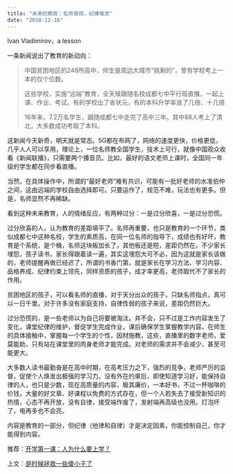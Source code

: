 ```yaml
---
title: "未来的教育：名师易得，纪律难求"
date: "2018-12-16"
---
```


Ivan Vladimirov，a lesson

一条新闻说出了教育的新动向：

> 中国贫困地区的248所高中，师生是周边大城市“挑剩的”，曾有学校考上一本的仅个位数。
> 
> 这些学校，实施“远端”教育，全天候跟随名校成都七中平行班直播，一起上课、作业、考试。有的学校出了省状元，有的本科升学率涨了几倍、十几倍
> 
> 16年来，7.2万名学生，跟随成都七中走完了高中三年。其中88人考上了清北，大多数成功考取了本科。

这新闻今天新奇，明天就是常态。5G都在布网了，网络的速度更快，价格更低，几乎人人可以享用，理论上，一位名师教全国学生，技术上可行，就像中国观众收看《新闻联播》，只需要两个播音员。比如，最好的语文老师上课时，全国同一年级的学生都在同步看直播。

当然，在具体操作中，所谓的“最好老师”难有共识，可能有一批好老师的水准伯仲之间，这由远端的学校自由选择即可。只要运作了，规范不难，玩法也有更多。但是，名师显然不再稀缺。

看到这种未来教育，人的情绪反应，有两种过分：一是过分欣喜，一是过分恐慌。

过分欣喜的人，认为教育的差距填平了。名师再重要，也只是教育的一个环节，类似成都七中这种名校，学生的素质高，在同一位名师的指导下，成绩也有好坏，教育是个系统，是个桶，名师这块板加长了，其他板还是短，差距仍然在。不少家长埋怨，孩子读书，家长得跟着读一遍，其实这埋怨大可不必，因为这就是家长该做的，老师提醒再做已经迟了，所谓的书香门第，就是家长在学习方法、学习内容、品格养成、纪律约束上领先，同样资质的孩子，成才率更高，老师取代不了家长的作用。

贫困地区的孩子，可以看名师的直播，对于天分出众的孩子，只缺名师指点，真可以一日千里。对于许多没有家庭支持，自律性弱的孩子来说，差距仍然巨大。

过分恐慌的，是一些老师以为自己将要被淘汰。并不会，只不过是工作内容发生了变化，课堂纪律的维护，督促学生完成作业，课后确保学生掌握教学内容，在师生的具体接触中，掌握每一个学生的个性，因材施教，这些，直播里的数字老师，爱莫能助，只有站在课堂里的肉身老师才能完成。对老师的需求并不会减少，甚至可能更大。

大多数人读书最勤奋是在高中时期，在高考压力之下，强烈的竞争，老师严厉的监督，促使个人焕发出极强的学习力。没有外在约束后，即使知道学习好，能保持自律的人，也只是少数，现在高质量的内容，极其廉价，一本好书，不过一杯咖啡的价钱，大量的好文章、好课程以免费的方式存在，但一个人若失去了接受新知识的热情，心态不再开放，没有自律，接受端作废了，发射端再高级也没用。灯泡坏了，电再多也不会亮。

内容是教育的一部分，但纪律（他律和自律）才是决定因素，你能控制自己，你才能得到内容。

推荐：[开学第一课：人为什么要上学？](http://mp.weixin.qq.com/s?__biz=MjM5NDU0Mjk2MQ==&mid=2651630488&idx=1&sn=04bd4655a6725b539a4f5b653bcc6b67&chksm=bd7e2f868a09a6904416e0e0816e5816727cc3f9f9a699c3a821ce07e10737f755221b8d2d4f&scene=21#wechat_redirect)

上文：[是时候拯救一些傻小子了](http://mp.weixin.qq.com/s?__biz=MjM5NDU0Mjk2MQ==&mid=2651631927&idx=1&sn=11964326325de8b3011568fe6a6ead4c&chksm=bd7e35298a09bc3fe93bb871df3aede942184ca8a0b5b7da4483010c1cb63eebf1009779d3f5&scene=21#wechat_redirect)
